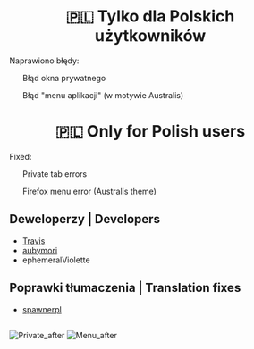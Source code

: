 <center>
<h1>🇵🇱 Tylko dla Polskich użytkowników</h1>
</center>
<P>Naprawiono błędy:</P>
  <ul>Błąd okna prywatnego</ul>
  <ul>Błąd "menu aplikacji" (w motywie Australis)</ul>
<p></p>
<center>
<h1>🇵🇱 Only for Polish users</h1>
</center>
<P>Fixed:</P>
  <ul>Private tab errors</ul>
  <ul>Firefox menu error (Australis theme)</ul>

## Deweloperzy | Developers
* [Travis](https://github.com/travy-patty/)
* [aubymori](https://github.com/aubymori)
* ephemeralViolette
## Poprawki tłumaczenia | Translation fixes
* [spawnerpl](https://github.com/spawnerpl)

<h2>    </h2>


![Private_after](https://github.com/user-attachments/assets/9fb9ee21-840a-4737-90ee-fd6b072f29a4)
![Menu_after](https://github.com/user-attachments/assets/9488a050-3fc6-4a7e-9424-172d0558913b)
